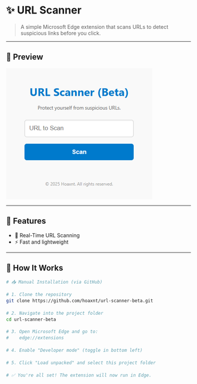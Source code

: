 # ✨ URL Scanner

> A simple Microsoft Edge extension that scans URLs to detect suspicious links before you click.

---

## 📸 Preview

![URL Scanner Screenshot](preview/url-scanner-beta.png)

---

## 🚀 Features

- 🔐 Real-Time URL Scanning
- ⚡ Fast and lightweight

---

## 🧠 How It Works

```bash
# 📥 Manual Installation (via GitHub)

# 1. Clone the repository
git clone https://github.com/hoaxnt/url-scanner-beta.git

# 2. Navigate into the project folder
cd url-scanner-beta

# 3. Open Microsoft Edge and go to:
#    edge://extensions

# 4. Enable "Developer mode" (toggle in bottom left)

# 5. Click "Load unpacked" and select this project folder

# ✅ You're all set! The extension will now run in Edge.
